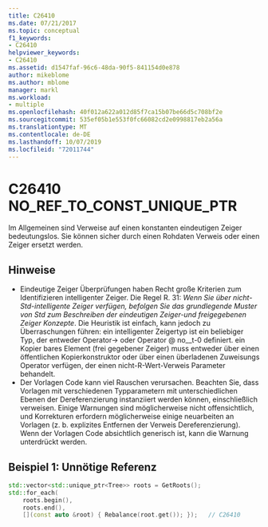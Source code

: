 ```yaml
---
title: C26410
ms.date: 07/21/2017
ms.topic: conceptual
f1_keywords:
- C26410
helpviewer_keywords:
- C26410
ms.assetid: d1547faf-96c6-48da-90f5-841154d0e878
author: mikeblome
ms.author: mblome
manager: markl
ms.workload:
- multiple
ms.openlocfilehash: 40f012a622a012d85f7ca15b07be66d5c708bf2e
ms.sourcegitcommit: 535ef05b1e553f0fc66082cd2e0998817eb2a56a
ms.translationtype: MT
ms.contentlocale: de-DE
ms.lasthandoff: 10/07/2019
ms.locfileid: "72011744"
---
```

# <a name="c26410--no_ref_to_const_unique_ptr"></a>C26410  NO_REF_TO_CONST_UNIQUE_PTR
Im Allgemeinen sind Verweise auf einen konstanten eindeutigen Zeiger bedeutungslos. Sie können sicher durch einen Rohdaten Verweis oder einen Zeiger ersetzt werden.

## <a name="remarks"></a>Hinweise
- Eindeutige Zeiger Überprüfungen haben Recht große Kriterien zum Identifizieren intelligenter Zeiger. Die Regel R. 31: *Wenn Sie über nicht-Std-intelligente Zeiger verfügen, befolgen Sie das grundlegende Muster von Std zum Beschreiben der eindeutigen Zeiger-und freigegebenen Zeiger Konzepte*. Die Heuristik ist einfach, kann jedoch zu Überraschungen führen: ein intelligenter Zeigertyp ist ein beliebiger Typ, der entweder Operator-> oder Operator @ no__t-0 definiert. ein Kopier bares Element (frei gegebener Zeiger) muss entweder über einen öffentlichen Kopierkonstruktor oder über einen überladenen Zuweisungs Operator verfügen, der einen nicht-R-Wert-Verweis Parameter behandelt.
- Der Vorlagen Code kann viel Rauschen verursachen. Beachten Sie, dass Vorlagen mit verschiedenen Typparametern mit unterschiedlichen Ebenen der Dereferenzierung instanziiert werden können, einschließlich verweisen. Einige Warnungen sind möglicherweise nicht offensichtlich, und Korrekturen erfordern möglicherweise einige neuarbeiten an Vorlagen (z. b. explizites Entfernen der Verweis Dereferenzierung). Wenn der Vorlagen Code absichtlich generisch ist, kann die Warnung unterdrückt werden.

## <a name="example-1-unnecessary-reference"></a>Beispiel 1: Unnötige Referenz

```cpp
std::vector<std::unique_ptr<Tree>> roots = GetRoots();
std::for_each(
    roots.begin(),
    roots.end(),
    [](const auto &root) { Rebalance(root.get()); });   // C26410
```